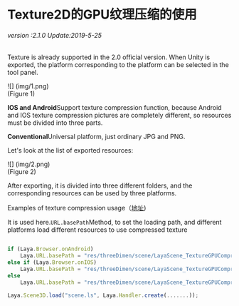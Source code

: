 # Texture2D的GPU纹理压缩的使用

###### *version :2.1.0   Update:2019-5-25*

Texture is already supported in the 2.0 official version. When Unity is exported, the platform corresponding to the platform can be selected in the tool panel.

![] (img/1.png)<br> (Figure 1)

**IOS and Android**Support texture compression function, because Android and IOS texture compression pictures are completely different, so resources must be divided into three parts.

**Conventional**Universal platform, just ordinary JPG and PNG.

Let's look at the list of exported resources:

![] (img/2.png)<br> (Figure 2)

After exporting, it is divided into three different folders, and the corresponding resources can be used by three platforms.

Examples of texture compression usage（[地址](https://layaair.ldc.layabox.com/demo2/?language=ch&category=3d&group=Texture&name=TextureGPUCompression))

It is used here.`URL.basePath`Method, to set the loading path, and different platforms load different resources to use compressed texture


```typescript

if (Laya.Browser.onAndroid)
    Laya.URL.basePath = "res/threeDimen/scene/LayaScene_TextureGPUCompression/Android/";
else if (Laya.Browser.onIOS)
    Laya.URL.basePath = "res/threeDimen/scene/LayaScene_TextureGPUCompression/IOS/";
else
    Laya.URL.basePath = "res/threeDimen/scene/LayaScene_TextureGPUCompression/Conventional/";

Laya.Scene3D.load("scene.ls", Laya.Handler.create(.......));
```


